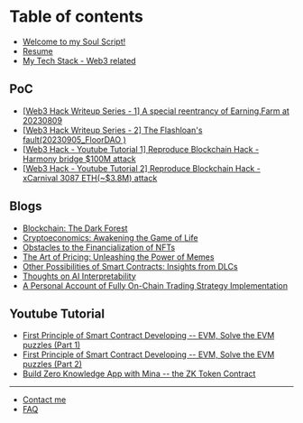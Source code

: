 # Table of contents

* [Welcome to my Soul Script!](README.md)
* [Resume](resume.md)
* [My Tech Stack - Web3 related](my-tech-stack-web3-related.md)

## PoC

* [\[Web3 Hack Writeup Series - 1\] A special reentrancy of Earning.Farm at 20230809](poc/web3-hack-writeup-series-1-a-special-reentrancy-of-earning.farm-at-20230809.md)
* [\[Web3 Hack Writeup Series - 2\] The Flashloan's fault(20230905\_FloorDAO )](poc/web3-hack-writeup-series-2-the-flashloans-fault-20230905\_floordao.md)
* [\[Web3 Hack - Youtube Tutorial 1\] Reproduce Blockchain Hack - Harmony bridge $100M attack](poc/web3-hack-youtube-tutorial-1-reproduce-blockchain-hack-harmony-bridge-usd100m-attack.md)
* [\[Web3 Hack - Youtube Tutorial 2\] Reproduce Blockchain Hack - xCarnival 3087 ETH(\~$3.8M) attack](poc/web3-hack-youtube-tutorial-2-reproduce-blockchain-hack-xcarnival-3087-eth-usd3.8m-attack.md)

## Blogs

* [Blockchain: The Dark Forest](blogs/blockchain-the-dark-forest.md)
* [Cryptoeconomics: Awakening the Game of Life](blogs/cryptoeconomics-awakening-the-game-of-life.md)
* [Obstacles to the Financialization of NFTs](blogs/obstacles-to-the-financialization-of-nfts.md)
* [The Art of Pricing: Unleashing the Power of Memes](blogs/the-art-of-pricing-unleashing-the-power-of-memes.md)
* [Other Possibilities of Smart Contracts: Insights from DLCs](blogs/other-possibilities-of-smart-contracts-insights-from-dlcs.md)
* [Thoughts on AI Interpretability](blogs/thoughts-on-ai-interpretability.md)
* [A Personal Account of Fully On-Chain Trading Strategy Implementation](blogs/a-personal-account-of-fully-on-chain-trading-strategy-implementation.md)

## Youtube Tutorial

* [First Principle of Smart Contract Developing -- EVM, Solve the EVM puzzles (Part 1)](youtube-tutorial/first-principle-of-smart-contract-developing-evm-solve-the-evm-puzzles-part-1.md)
* [First Principle of Smart Contract Developing -- EVM, Solve the EVM puzzles (Part 2)](youtube-tutorial/first-principle-of-smart-contract-developing-evm-solve-the-evm-puzzles-part-2.md)
* [Build Zero Knowledge App with Mina -- the ZK Token Contract](youtube-tutorial/build-zero-knowledge-app-with-mina-the-zk-token-contract.md)

***

* [Contact me](contact-me.md)
* [FAQ](faq.md)
